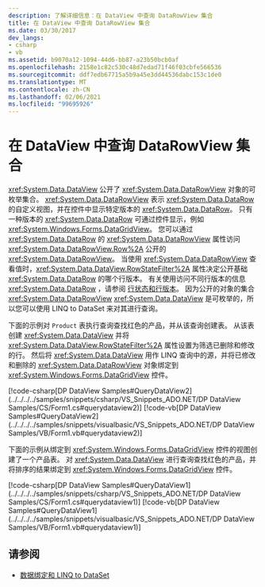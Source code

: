 ```yaml
---
description: 了解详细信息：在 DataView 中查询 DataRowView 集合
title: 在 DataView 中查询 DataRowView 集合
ms.date: 03/30/2017
dev_langs:
- csharp
- vb
ms.assetid: b9070a12-1094-44d6-bb87-a23b50bcb0af
ms.openlocfilehash: 2158e1c82c530c48d7edad71f46f03cbfe566536
ms.sourcegitcommit: ddf7edb67715a5b9a45e3dd44536dabc153c1de0
ms.translationtype: MT
ms.contentlocale: zh-CN
ms.lasthandoff: 02/06/2021
ms.locfileid: "99695926"
---
```

# <a name="querying-the-datarowview-collection-in-a-dataview"></a>在 DataView 中查询 DataRowView 集合

<xref:System.Data.DataView> 公开了 <xref:System.Data.DataRowView> 对象的可枚举集合。 <xref:System.Data.DataRowView> 表示 <xref:System.Data.DataRow> 的自定义视图，并在控件中显示特定版本的 <xref:System.Data.DataRow>。 只有一种版本的 <xref:System.Data.DataRow> 可通过控件显示，例如 <xref:System.Windows.Forms.DataGridView>。 您可以通过 <xref:System.Data.DataRow> 的 <xref:System.Data.DataRowView> 属性访问 <xref:System.Data.DataRowView.Row%2A> 公开的 <xref:System.Data.DataRowView>。 当使用 <xref:System.Data.DataRowView> 查看值时，<xref:System.Data.DataView.RowStateFilter%2A> 属性决定公开基础 <xref:System.Data.DataRow> 的哪个行版本。 有关使用访问不同行版本的信息 <xref:System.Data.DataRow> ，请参阅 [行状态和行版本](./dataset-datatable-dataview/row-states-and-row-versions.md)。 因为公开的对象的集合 <xref:System.Data.DataRowView> <xref:System.Data.DataView> 是可枚举的，所以您可以使用 LINQ to DataSet 来对其进行查询。  
  
 下面的示例对 `Product` 表执行查询查找红色的产品，并从该查询创建表。 从该表创建 <xref:System.Data.DataView> 并将 <xref:System.Data.DataView.RowStateFilter%2A> 属性设置为筛选已删除和修改的行。 然后将 <xref:System.Data.DataView> 用作 LINQ 查询中的源，并将已修改和删除的 <xref:System.Data.DataRowView> 对象绑定到 <xref:System.Windows.Forms.DataGridView> 控件。  
  
 [!code-csharp[DP DataView Samples#QueryDataView2](../../../../samples/snippets/csharp/VS_Snippets_ADO.NET/DP DataView Samples/CS/Form1.cs#querydataview2)]
 [!code-vb[DP DataView Samples#QueryDataView2](../../../../samples/snippets/visualbasic/VS_Snippets_ADO.NET/DP DataView Samples/VB/Form1.vb#querydataview2)]  
  
 下面的示例从绑定到 <xref:System.Windows.Forms.DataGridView> 控件的视图创建了一个产品表。 对 <xref:System.Data.DataView> 进行查询查找红色的产品，并将排序的结果绑定到 <xref:System.Windows.Forms.DataGridView> 控件。  
  
 [!code-csharp[DP DataView Samples#QueryDataView1](../../../../samples/snippets/csharp/VS_Snippets_ADO.NET/DP DataView Samples/CS/Form1.cs#querydataview1)]
 [!code-vb[DP DataView Samples#QueryDataView1](../../../../samples/snippets/visualbasic/VS_Snippets_ADO.NET/DP DataView Samples/VB/Form1.vb#querydataview1)]  
  
## <a name="see-also"></a>请参阅

- [数据绑定和 LINQ to DataSet](data-binding-and-linq-to-dataset.md)

